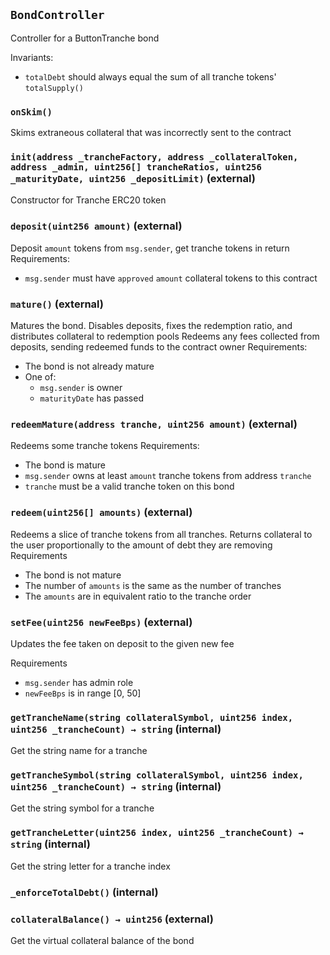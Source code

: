 ## `BondController`



Controller for a ButtonTranche bond

Invariants:
 - `totalDebt` should always equal the sum of all tranche tokens' `totalSupply()`

### `onSkim()`



Skims extraneous collateral that was incorrectly sent to the contract


### `init(address _trancheFactory, address _collateralToken, address _admin, uint256[] trancheRatios, uint256 _maturityDate, uint256 _depositLimit)` (external)



Constructor for Tranche ERC20 token


### `deposit(uint256 amount)` (external)



Deposit `amount` tokens from `msg.sender`, get tranche tokens in return
Requirements:
 - `msg.sender` must have `approved` `amount` collateral tokens to this contract

### `mature()` (external)



Matures the bond. Disables deposits,
fixes the redemption ratio, and distributes collateral to redemption pools
Redeems any fees collected from deposits, sending redeemed funds to the contract owner
Requirements:
 - The bond is not already mature
 - One of:
     - `msg.sender` is owner
     - `maturityDate` has passed

### `redeemMature(address tranche, uint256 amount)` (external)



Redeems some tranche tokens
Requirements:
 - The bond is mature
 - `msg.sender` owns at least `amount` tranche tokens from address `tranche`
 - `tranche` must be a valid tranche token on this bond

### `redeem(uint256[] amounts)` (external)



Redeems a slice of tranche tokens from all tranches.
 Returns collateral to the user proportionally to the amount of debt they are removing
Requirements
 - The bond is not mature
 - The number of `amounts` is the same as the number of tranches
 - The `amounts` are in equivalent ratio to the tranche order

### `setFee(uint256 newFeeBps)` (external)



Updates the fee taken on deposit to the given new fee

Requirements
- `msg.sender` has admin role
- `newFeeBps` is in range [0, 50]

### `getTrancheName(string collateralSymbol, uint256 index, uint256 _trancheCount) → string` (internal)



Get the string name for a tranche


### `getTrancheSymbol(string collateralSymbol, uint256 index, uint256 _trancheCount) → string` (internal)



Get the string symbol for a tranche


### `getTrancheLetter(uint256 index, uint256 _trancheCount) → string` (internal)



Get the string letter for a tranche index


### `_enforceTotalDebt()` (internal)





### `collateralBalance() → uint256` (external)



Get the virtual collateral balance of the bond





